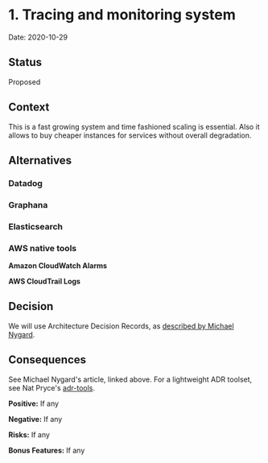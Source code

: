 # 1. Tracing and monitoring system

Date: 2020-10-29

## Status

Proposed 

## Context

This is a fast growing system and time fashioned scaling is essential. Also it allows to buy cheaper instances for services without overall degradation. 

## Alternatives 

### Datadog

### Graphana 

### Elasticsearch 

### AWS native tools

**Amazon CloudWatch Alarms** 

**AWS CloudTrail Logs**


## Decision

We will use Architecture Decision Records, as [described by Michael Nygard](http://thinkrelevance.com/blog/2011/11/15/documenting-architecture-decisions).

## Consequences

See Michael Nygard's article, linked above. For a lightweight ADR toolset, see Nat Pryce's [adr-tools](https://github.com/npryce/adr-tools).

**Positive:** If any

**Negative:** If any

**Risks:** If any

**Bonus Features:** If any

